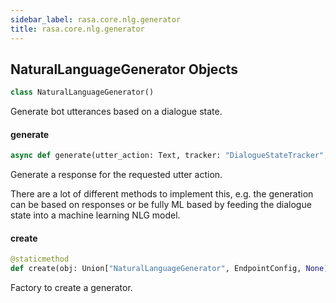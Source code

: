 ```yaml
---
sidebar_label: rasa.core.nlg.generator
title: rasa.core.nlg.generator
---
```

## NaturalLanguageGenerator Objects

```python
class NaturalLanguageGenerator()
```

Generate bot utterances based on a dialogue state.

#### generate

```python
async def generate(utter_action: Text, tracker: "DialogueStateTracker", output_channel: Text, **kwargs: Any, ,) -> Optional[Dict[Text, Any]]
```

Generate a response for the requested utter action.

There are a lot of different methods to implement this, e.g. the
generation can be based on responses or be fully ML based by feeding
the dialogue state into a machine learning NLG model.

#### create

```python
@staticmethod
def create(obj: Union["NaturalLanguageGenerator", EndpointConfig, None], domain: Optional[Domain]) -> "NaturalLanguageGenerator"
```

Factory to create a generator.

